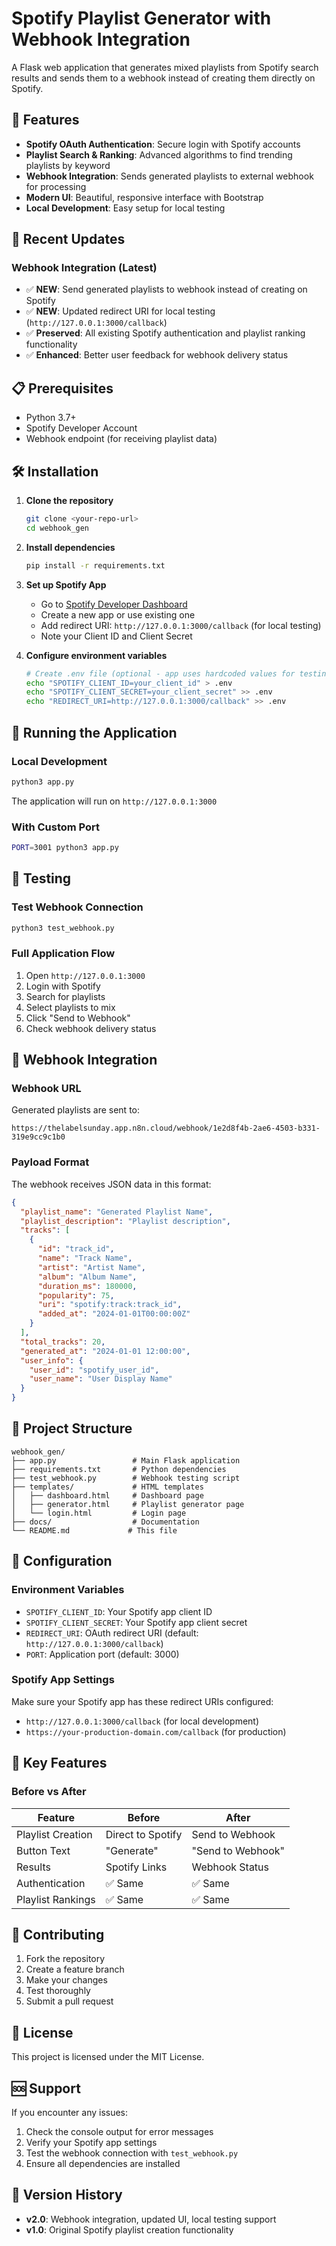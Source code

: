 # Spotify Playlist Generator with Webhook Integration

A Flask web application that generates mixed playlists from Spotify search results and sends them to a webhook instead of creating them directly on Spotify.

## 🚀 Features

- **Spotify OAuth Authentication**: Secure login with Spotify accounts
- **Playlist Search & Ranking**: Advanced algorithms to find trending playlists by keyword
- **Webhook Integration**: Sends generated playlists to external webhook for processing
- **Modern UI**: Beautiful, responsive interface with Bootstrap
- **Local Development**: Easy setup for local testing

## 🔧 Recent Updates

### Webhook Integration (Latest)
- ✅ **NEW**: Send generated playlists to webhook instead of creating on Spotify
- ✅ **NEW**: Updated redirect URI for local testing (`http://127.0.0.1:3000/callback`)
- ✅ **Preserved**: All existing Spotify authentication and playlist ranking functionality
- ✅ **Enhanced**: Better user feedback for webhook delivery status

## 📋 Prerequisites

- Python 3.7+
- Spotify Developer Account
- Webhook endpoint (for receiving playlist data)

## 🛠️ Installation

1. **Clone the repository**
   ```bash
   git clone <your-repo-url>
   cd webhook_gen
   ```

2. **Install dependencies**
   ```bash
   pip install -r requirements.txt
   ```

3. **Set up Spotify App**
   - Go to [Spotify Developer Dashboard](https://developer.spotify.com/dashboard)
   - Create a new app or use existing one
   - Add redirect URI: `http://127.0.0.1:3000/callback` (for local testing)
   - Note your Client ID and Client Secret

4. **Configure environment variables**
   ```bash
   # Create .env file (optional - app uses hardcoded values for testing)
   echo "SPOTIFY_CLIENT_ID=your_client_id" > .env
   echo "SPOTIFY_CLIENT_SECRET=your_client_secret" >> .env
   echo "REDIRECT_URI=http://127.0.0.1:3000/callback" >> .env
   ```

## 🚀 Running the Application

### Local Development
```bash
python3 app.py
```

The application will run on `http://127.0.0.1:3000`

### With Custom Port
```bash
PORT=3001 python3 app.py
```

## 🧪 Testing

### Test Webhook Connection
```bash
python3 test_webhook.py
```

### Full Application Flow
1. Open `http://127.0.0.1:3000`
2. Login with Spotify
3. Search for playlists
4. Select playlists to mix
5. Click "Send to Webhook"
6. Check webhook delivery status

## 🔗 Webhook Integration

### Webhook URL
Generated playlists are sent to:
```
https://thelabelsunday.app.n8n.cloud/webhook/1e2d8f4b-2ae6-4503-b331-319e9cc9c1b0
```

### Payload Format
The webhook receives JSON data in this format:
```json
{
  "playlist_name": "Generated Playlist Name",
  "playlist_description": "Playlist description",
  "tracks": [
    {
      "id": "track_id",
      "name": "Track Name",
      "artist": "Artist Name",
      "album": "Album Name",
      "duration_ms": 180000,
      "popularity": 75,
      "uri": "spotify:track:track_id",
      "added_at": "2024-01-01T00:00:00Z"
    }
  ],
  "total_tracks": 20,
  "generated_at": "2024-01-01 12:00:00",
  "user_info": {
    "user_id": "spotify_user_id",
    "user_name": "User Display Name"
  }
}
```

## 📁 Project Structure

```
webhook_gen/
├── app.py                 # Main Flask application
├── requirements.txt       # Python dependencies
├── test_webhook.py        # Webhook testing script
├── templates/             # HTML templates
│   ├── dashboard.html     # Dashboard page
│   ├── generator.html     # Playlist generator page
│   └── login.html         # Login page
├── docs/                  # Documentation
└── README.md             # This file
```

## 🔧 Configuration

### Environment Variables
- `SPOTIFY_CLIENT_ID`: Your Spotify app client ID
- `SPOTIFY_CLIENT_SECRET`: Your Spotify app client secret
- `REDIRECT_URI`: OAuth redirect URI (default: `http://127.0.0.1:3000/callback`)
- `PORT`: Application port (default: 3000)

### Spotify App Settings
Make sure your Spotify app has these redirect URIs configured:
- `http://127.0.0.1:3000/callback` (for local development)
- `https://your-production-domain.com/callback` (for production)

## 🎯 Key Features

### Before vs After
| Feature | Before | After |
|---------|--------|-------|
| Playlist Creation | Direct to Spotify | Send to Webhook |
| Button Text | "Generate" | "Send to Webhook" |
| Results | Spotify Links | Webhook Status |
| Authentication | ✅ Same | ✅ Same |
| Playlist Rankings | ✅ Same | ✅ Same |

## 🤝 Contributing

1. Fork the repository
2. Create a feature branch
3. Make your changes
4. Test thoroughly
5. Submit a pull request

## 📄 License

This project is licensed under the MIT License.

## 🆘 Support

If you encounter any issues:
1. Check the console output for error messages
2. Verify your Spotify app settings
3. Test the webhook connection with `test_webhook.py`
4. Ensure all dependencies are installed

## 🔄 Version History

- **v2.0**: Webhook integration, updated UI, local testing support
- **v1.0**: Original Spotify playlist creation functionality
